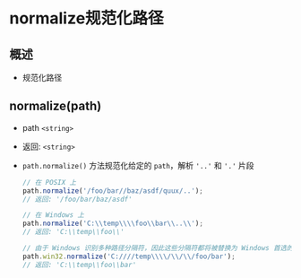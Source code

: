 # normalize规范化路径

## 概述

+ 规范化路径

## normalize(path)

+ path `<string>`

+ 返回: `<string>`

+ `path.normalize()` 方法规范化给定的 `path`，解析 `'..'` 和 `'.'` 片段

    ```js
    // 在 POSIX 上
    path.normalize('/foo/bar//baz/asdf/quux/..');
    // 返回: '/foo/bar/baz/asdf'
    ```

    ```js
    // 在 Windows 上
    path.normalize('C:\\temp\\\\foo\\bar\\..\\');
    // 返回: 'C:\\temp\\foo\\'
    ```

    ```js
    // 由于 Windows 识别多种路径分隔符，因此这些分隔符都将被替换为 Windows 首选的分隔符（\）：
    path.win32.normalize('C:////temp\\\\/\\/\\/foo/bar');
    // 返回: 'C:\\temp\\foo\\bar'
    ```
